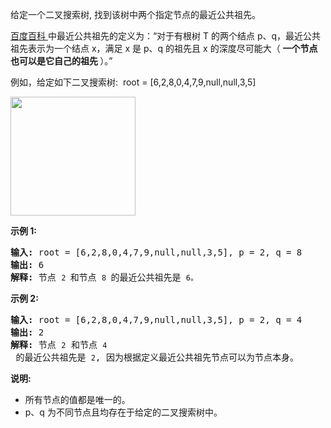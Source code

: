<html>
 <body>
  <p>
   给定一个二叉搜索树, 找到该树中两个指定节点的最近公共祖先。
  </p>
  <p>
   <a href="https://baike.baidu.com/item/%E6%9C%80%E8%BF%91%E5%85%AC%E5%85%B1%E7%A5%96%E5%85%88/8918834?fr=aladdin" target="_blank">
    百度百科
   </a>
   中最近公共祖先的定义为：“对于有根树 T 的两个结点 p、q，最近公共祖先表示为一个结点 x，满足 x 是 p、q 的祖先且 x 的深度尽可能大（
   <strong>
    一个节点也可以是它自己的祖先
   </strong>
   ）。”
  </p>
  <p>
   例如，给定如下二叉搜索树:  root = [6,2,8,0,4,7,9,null,null,3,5]
  </p>
  <p>
   <img alt="" src="https://assets.leetcode-cn.com/aliyun-lc-upload/uploads/2018/12/14/binarysearchtree_improved.png" style="height: 190px; width: 200px;"/>
  </p>
  <p>
  </p>
  <p>
   <strong>
    示例 1:
   </strong>
  </p>
  <pre><strong>输入:</strong> root = [6,2,8,0,4,7,9,null,null,3,5], p = 2, q = 8
<strong>输出:</strong> 6 
<strong>解释: </strong>节点 <code>2 </code>和节点 <code>8 </code>的最近公共祖先是 <code>6。</code>
</pre>
  <p>
   <strong>
    示例 2:
   </strong>
  </p>
  <pre><strong>输入:</strong> root = [6,2,8,0,4,7,9,null,null,3,5], p = 2, q = 4
<strong>输出:</strong> 2
<strong>解释: </strong>节点 <code>2</code> 和节点 <code>4</code> 的最近公共祖先是 <code>2</code>, 因为根据定义最近公共祖先节点可以为节点本身。</pre>
  <p>
  </p>
  <p>
   <strong>
    说明:
   </strong>
  </p>
  <ul>
   <li>
    所有节点的值都是唯一的。
   </li>
   <li>
    p、q 为不同节点且均存在于给定的二叉搜索树中。
   </li>
  </ul>
 </body>
</html>